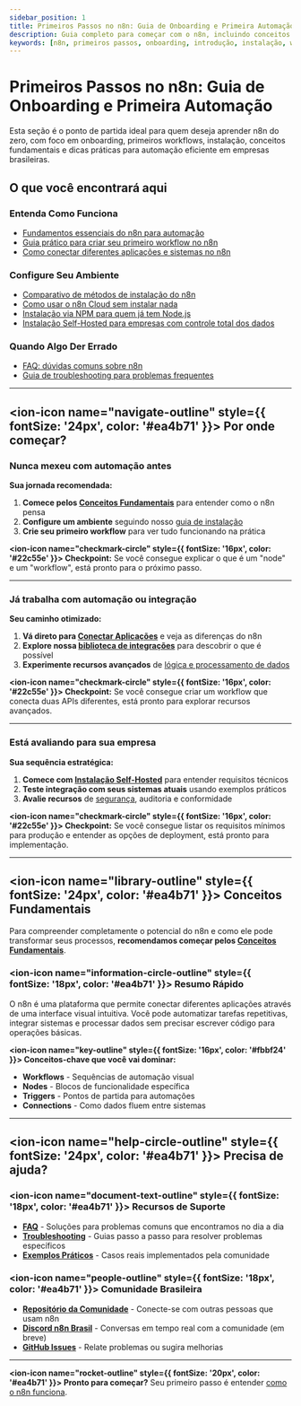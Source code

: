 ```yaml
---
sidebar_position: 1
title: Primeiros Passos no n8n: Guia de Onboarding e Primeira Automação
description: Guia completo para começar com o n8n, incluindo conceitos básicos, instalação, primeiros workflows e dicas para automação eficiente.
keywords: [n8n, primeiros passos, onboarding, introdução, instalação, workflow inicial, tutorial n8n, primeira automação, guia rápido, automação empresarial]
---
```


# Primeiros Passos no n8n: Guia de Onboarding e Primeira Automação

Esta seção é o ponto de partida ideal para quem deseja aprender n8n do zero, com foco em onboarding, primeiros workflows, instalação, conceitos fundamentais e dicas práticas para automação eficiente em empresas brasileiras.

## O que você encontrará aqui

### **Entenda Como Funciona**
- [Fundamentos essenciais do n8n para automação](./conceitos-fundamentais)
- [Guia prático para criar seu primeiro workflow no n8n](./primeiro-workflow)
- [Como conectar diferentes aplicações e sistemas no n8n](./conectar-aplicacoes)

### **Configure Seu Ambiente**
- [Comparativo de métodos de instalação do n8n](./guia-instalacao)
- [Como usar o n8n Cloud sem instalar nada](./instalacao-cloud)
- [Instalação via NPM para quem já tem Node.js](./instalacao-npm)
- [Instalação Self-Hosted para empresas com controle total dos dados](./instalacao-self-hosted)

### **Quando Algo Der Errado**
- [FAQ: dúvidas comuns sobre n8n](./faq)
- [Guia de troubleshooting para problemas frequentes](./troubleshooting)

---

## <ion-icon name="navigate-outline" style={{ fontSize: '24px', color: '#ea4b71' }}></ion-icon> Por onde começar?

### **Nunca mexeu com automação antes**

**Sua jornada recomendada:**
1. **Comece pelos [Conceitos Fundamentais](./conceitos-fundamentais)** para entender como o n8n pensa
2. **Configure um ambiente** seguindo nosso [guia de instalação](./guia-instalacao)  
3. **Crie seu primeiro workflow** para ver tudo funcionando na prática

**<ion-icon name="checkmark-circle" style={{ fontSize: '16px', color: '#22c55e' }}></ion-icon> Checkpoint:** Se você consegue explicar o que é um "node" e um "workflow", está pronto para o próximo passo.

---

### **Já trabalha com automação ou integração**

**Seu caminho otimizado:**
1. **Vá direto para [Conectar Aplicações](./conectar-aplicacoes)** e veja as diferenças do n8n
2. **Explore nossa [biblioteca de integrações](../integracoes/index.md)** para descobrir o que é possível
3. **Experimente recursos avançados** de [lógica e processamento de dados](../logica-e-dados/index.md)

**<ion-icon name="checkmark-circle" style={{ fontSize: '16px', color: '#22c55e' }}></ion-icon> Checkpoint:** Se você consegue criar um workflow que conecta duas APIs diferentes, está pronto para explorar recursos avançados.

---

### **Está avaliando para sua empresa**

**Sua sequência estratégica:**
1. **Comece com [Instalação Self-Hosted](./instalacao-self-hosted)** para entender requisitos técnicos
2. **Teste integração com seus sistemas atuais** usando exemplos práticos
3. **Avalie recursos** de [segurança](../hosting-n8n/seguranca/index.md), auditoria e conformidade

**<ion-icon name="checkmark-circle" style={{ fontSize: '16px', color: '#22c55e' }}></ion-icon> Checkpoint:** Se você consegue listar os requisitos mínimos para produção e entender as opções de deployment, está pronto para implementação.

---

## <ion-icon name="library-outline" style={{ fontSize: '24px', color: '#ea4b71' }}></ion-icon> Conceitos Fundamentais

Para compreender completamente o potencial do n8n e como ele pode transformar seus processos, **recomendamos começar pelos [Conceitos Fundamentais](./conceitos-fundamentais)**.

### <ion-icon name="information-circle-outline" style={{ fontSize: '18px', color: '#ea4b71' }}></ion-icon> Resumo Rápido

O n8n é uma plataforma que permite conectar diferentes aplicações através de uma interface visual intuitiva. Você pode automatizar tarefas repetitivas, integrar sistemas e processar dados sem precisar escrever código para operações básicas.

**<ion-icon name="key-outline" style={{ fontSize: '16px', color: '#fbbf24' }}></ion-icon> Conceitos-chave que você vai dominar:**
- **Workflows** - Sequências de automação visual
- **Nodes** - Blocos de funcionalidade específica
- **Triggers** - Pontos de partida para automações
- **Connections** - Como dados fluem entre sistemas

---



## <ion-icon name="help-circle-outline" style={{ fontSize: '24px', color: '#ea4b71' }}></ion-icon> Precisa de ajuda?

### <ion-icon name="document-text-outline" style={{ fontSize: '18px', color: '#ea4b71' }}></ion-icon> **Recursos de Suporte**

- **[FAQ](./faq)** - Soluções para problemas comuns que encontramos no dia a dia
- **[Troubleshooting](./troubleshooting)** - Guias passo a passo para resolver problemas específicos
- **[Exemplos Práticos](../comunidade/casos-uso-avancados/index.md)** - Casos reais implementados pela comunidade

### <ion-icon name="people-outline" style={{ fontSize: '18px', color: '#ea4b71' }}></ion-icon> **Comunidade Brasileira**

- **[Repositório da Comunidade](https://github.com/tatyquebralayout/n8n-Doc-pt-BR)** - Conecte-se com outras pessoas que usam n8n
- **[Discord n8n Brasil](https://discord.gg/n8nbrasil)** - Conversas em tempo real com a comunidade (em breve)
- **[GitHub Issues](https://github.com/tatyquebralayout/n8n-Doc-pt-BR/issues)** - Relate problemas ou sugira melhorias

---



**<ion-icon name="rocket-outline" style={{ fontSize: '20px', color: '#ea4b71' }}></ion-icon> Pronto para começar?** Seu primeiro passo é entender [como o n8n funciona](./conceitos-fundamentais).
